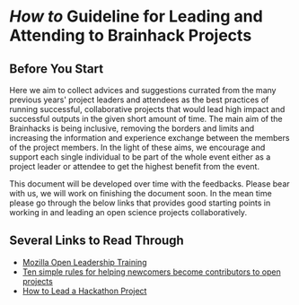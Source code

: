 # *How to* Guideline for Leading and Attending to Brainhack Projects

## Before You Start

Here we aim to collect advices and suggestions currated from the many previous years' project leaders and attendees as the best practices
of running successful, collaborative projects that would lead high impact and successful outputs in the given short amount of time. The 
main aim of the Brainhacks is being inclusive, removing the borders and limits and increasing the information and experience exchange 
between the members of the project members. In the light of these aims, we encourage and support each single individual to be part of 
the whole event either as a project leader or attendee to get the highest benefit from the event.

This document will be developed over time with the feedbacks. Please bear with us, we will work on finishing the document soon. In the mean
time please go through the below links that provides good starting points in working in and leading an open science projects collaboratively.


## Several Links to Read Through
 - [Mozilla Open Leadership Training](https://mozilla.github.io/open-leadership-training-series/)
 - [Ten simple rules for helping newcomers become contributors to open projects](https://journals.plos.org/ploscompbiol/article?id=10.1371/journal.pcbi.1007296)
 - [How to Lead a Hackathon Project](https://medium.com/@billimarie/how-to-lead-a-hackathon-project-1341f2fb7afe)

